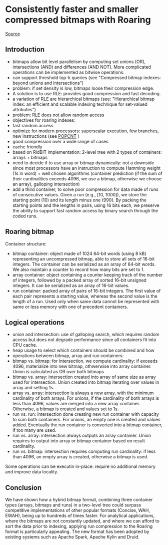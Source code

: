 # Consistently faster and smaller compressed bitmaps with Roaring
[Source](https://arxiv.org/pdf/1603.06549.pdf)

## Introduction
- bitmaps allow bit level parallelism by computing set unions (OR), intersections (AND) and differences (AND NOT). More complicated operations can be implemented as bitwise operations.
- can support threshold top-k queries (see "Compressed bitmap indexes: beyond unions and intersections")
- problem: if set density is low, bitmaps loose their compression edge. 
 - A solution is to use RLE: provides good compression and fast decoding.
 - a variation of RLE are hierarchical bitmaps (see: "Hierarchical bitmap index: an efficient and scalable indexing technique for set-valued attributes")
- problem: RLE does not allow random access
- objectives for roaring indexes:
 - fast random access
 - optimize for modern processors: superscalar execution, few branches, new instructions (see [POPCNT](https://en.wikipedia.org/wiki/SSE4) )
 - good compression over a wide range of cases
 - cache friendly
- based on RidBIT implementation: 2-level tree with 2 types of containers: arrays + bitmaps
 - need to decide if to use array or bitmap dynamically: not a downside since most processors have an instruction to compute Hamming weight (1s in word) + well chosen algorithms (container prediction (if the sum of their cardinalities exceeds 4096, we use a bitmap, otherwise we choose an array), galloping intersection)
 - add a third container, to solve poor compression for data made of runs of consecutive values. Given a run (e.g., [10, 1000]), we store the starting point (10) and its length minus one (990). By packing the starting points and the lengths in pairs, using 16 bits each, we preserve the ability to support fast random access by binary search through the coded runs. 

## Roaring bitmap
Container structure:
- bitmap container:  object made of 1024 64-bit words (using 8 kB) representing an uncompressed bitmap, able to store all sets of 16-bit integers. The container can be serialized as an array of 64-bit words. We also maintain a counter to record how many bits are set to 1.
- array container: object containing a counter keeping track of the number of integers, followed by a packed array of sorted 16-bit unsigned integers. It can be serialized as an array of 16-bit values.
- run container: packed array of pairs of 16-bit integers. The first value of each pair represents a starting value, whereas the second value is the length of a run. Used only when same data cannot be represented with same or less memory with one of precedent containers.

## Logical operations
- union and intersection: use of galloping search, which requires random access but does not degrade performance since all containers fit into CPU cache.
- heap usage to select which containers should be combined and how
- operations between bitmap, array and run containers:
 - bitmap vs. bitmap: for intersection, we compute cardinality: if exceeds 4096, materialize into new bitmap, othwerwise into array container. Union is calculated as OR over both bitmaps
 - bitmap vs. array: intersection created into array of same size as array used for intersection. Union created into bitmap iterating over values in array and setting 1s.
 - array vs. array: intersection is always a new array, with the minimum cardinality of both arrays. For unions, if the cardinality of both arrays is less than 4096, values are merged into a new array container. Otherwise, a bitmap is created and values set to 1s.
- run vs. run: intersection done creating new run container with capacity to sum both containers. For unions, an empty one is created and values added. Eventually the run container is converted into a bitmap container, if too many are used.
- run vs. array: intersection always outputs an array container. Union requires to output into array or bitmap container based on result cardinality.
- run vs. bitmap: intersection requires computing run cardinality: if less than 4096, an empty array is created, otherwise a bitmap is used.

Some operations can be executin in-place: require no additional memory and improve data locality.

## Conclusion
We have shown how a hybrid bitmap format, combining three container types (arrays, bitmaps and runs) in a two-level tree could surpass competitive implementations of other popular formats (Concise, WAH, EWAH), being up to hundreds of times faster. For analytical applications, where the bitmaps are not constantly updated, and where we can afford to sort the data prior to indexing, applying run compression to the Roaring format is particularly appealing. The new format has been adopted by existing systems such as Apache Spark, Apache Kylin and Druid.
